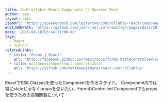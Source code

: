 ```yaml
---
title: Controllable React Components // Speaker Deck
author: azu
layout: post
itemUrl: 'https://speakerdeck.com/lettertwo/controllable-react-components'
editJSONPath: 'https://github.com/jser/jser.info/edit/gh-pages/data/2015/04/index.json'
date: '2015-04-18T03:44:31+00:00'
tags:
  - React
  - スライド
relatedLinks:
  - title: 'Forms | React'
    url: 'http://facebook.github.io/react/docs/forms.html#controlled-components'
  - title: matthewwithanm/react-controllables
    url: 'https://github.com/matthewwithanm/react-controllables'
---
```

ReactでES6 Classesを使ったComponentを作るスライド。
Component内では常にstateじゃなくpropsを使いたい、FormのControlled Componentでもpropsを使うための高階関数について
